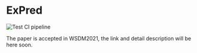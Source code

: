 # ExPred
![Test CI pipeline](https://github.com/actions/hello-world/workflows/.github/workflows/Python%20application/badge.svg)

The paper is accepted in WSDM2021, the link and detail description will be here soon.
